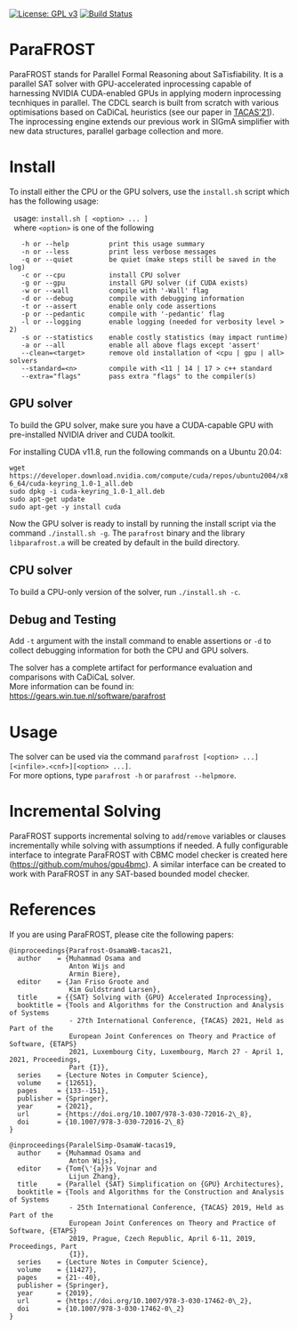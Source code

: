 [![License: GPL v3](https://img.shields.io/badge/License-GPLv3-blue.svg)](https://www.gnu.org/licenses/gpl-3.0)
[![Build Status](https://app.travis-ci.com/muhos/ParaFROST.svg?branch=master)](https://app.travis-ci.com/muhos/ParaFROST)
# ParaFROST
ParaFROST stands for Parallel Formal Reasoning about SaTisfiability. 
It is a parallel SAT solver with GPU-accelerated inprocessing capable of harnessing NVIDIA CUDA-enabled GPUs in applying modern inprocessing tecnhiques in parallel. 
The CDCL search is built from scratch with various optimisations based on CaDiCaL heuristics (see our paper in [TACAS'21](https://gears.win.tue.nl/papers/parafrost_gpu.pdf)).
The inprocessing engine extends our previous work in SIGmA simplifier with new data structures, parallel garbage collection and more.

# Install

To install either the CPU or the GPU solvers, use the `install.sh` script which has the following usage:


&nbsp; usage: `install.sh [ <option> ... ]`<br>
&nbsp; where `<option>` is one of the following

       -h or --help          print this usage summary
       -n or --less          print less verbose messages
       -q or --quiet         be quiet (make steps still be saved in the log)
       -c or --cpu           install CPU solver
       -g or --gpu           install GPU solver (if CUDA exists)
       -w or --wall          compile with '-Wall' flag
       -d or --debug         compile with debugging information
       -t or --assert        enable only code assertions
       -p or --pedantic      compile with '-pedantic' flag
       -l or --logging       enable logging (needed for verbosity level > 2)
       -s or --statistics    enable costly statistics (may impact runtime)
       -a or --all           enable all above flags except 'assert'
       --clean=<target>      remove old installation of <cpu | gpu | all> solvers
       --standard=<n>        compile with <11 | 14 | 17 > c++ standard
       --extra="flags"       pass extra "flags" to the compiler(s)


## GPU solver
To build the GPU solver, make sure you have a CUDA-capable GPU with pre-installed NVIDIA driver and CUDA toolkit.

For installing CUDA v11.8, run the following commands on a Ubuntu 20.04:<br>

`wget https://developer.download.nvidia.com/compute/cuda/repos/ubuntu2004/x86_64/cuda-keyring_1.0-1_all.deb`<br>
`sudo dpkg -i cuda-keyring_1.0-1_all.deb`<br>
`sudo apt-get update`<br>
`sudo apt-get -y install cuda`<br>

Now the GPU solver is ready to install by running the install script via the command `./install.sh -g`. 
The `parafrost` binary and the library `libparafrost.a` will be created by default in the build directory.<br>

## CPU solver
To build a CPU-only version of the solver, run `./install.sh -c`.<br>

## Debug and Testing
Add `-t` argument with the install command to enable assertions or `-d` to collect debugging information for both the CPU and GPU solvers.<br>

The solver has a complete artifact for performance evaluation and comparisons with CaDiCaL solver.<br>
More information can be found in: https://gears.win.tue.nl/software/parafrost <br>

# Usage
The solver can be used via the command `parafrost [<option> ...][<infile>.<cnf>][<option> ...]`.<br>
For more options, type `parafrost -h` or `parafrost --helpmore`.

# Incremental Solving
ParaFROST supports incremental solving to `add`/`remove` variables or clauses incrementally while solving with assumptions if needed. A fully configurable interface to integrate ParaFROST with CBMC model checker is created here (https://github.com/muhos/gpu4bmc). A similar interface can be created to work with ParaFROST in any SAT-based bounded model checker.

# References
If you are using ParaFROST, please cite the following papers:

```
@inproceedings{Parafrost-OsamaWB-tacas21,
  author    = {Muhammad Osama and
               Anton Wijs and
               Armin Biere},
  editor    = {Jan Friso Groote and
               Kim Guldstrand Larsen},
  title     = {{SAT} Solving with {GPU} Accelerated Inprocessing},
  booktitle = {Tools and Algorithms for the Construction and Analysis of Systems
               - 27th International Conference, {TACAS} 2021, Held as Part of the
               European Joint Conferences on Theory and Practice of Software, {ETAPS}
               2021, Luxembourg City, Luxembourg, March 27 - April 1, 2021, Proceedings,
               Part {I}},
  series    = {Lecture Notes in Computer Science},
  volume    = {12651},
  pages     = {133--151},
  publisher = {Springer},
  year      = {2021},
  url       = {https://doi.org/10.1007/978-3-030-72016-2\_8},
  doi       = {10.1007/978-3-030-72016-2\_8}
}
```
```
@inproceedings{ParalelSimp-OsamaW-tacas19,
  author    = {Muhammad Osama and
               Anton Wijs},
  editor    = {Tom{\'{a}}s Vojnar and
               Lijun Zhang},
  title     = {Parallel {SAT} Simplification on {GPU} Architectures},
  booktitle = {Tools and Algorithms for the Construction and Analysis of Systems
               - 25th International Conference, {TACAS} 2019, Held as Part of the
               European Joint Conferences on Theory and Practice of Software, {ETAPS}
               2019, Prague, Czech Republic, April 6-11, 2019, Proceedings, Part
               {I}},
  series    = {Lecture Notes in Computer Science},
  volume    = {11427},
  pages     = {21--40},
  publisher = {Springer},
  year      = {2019},
  url       = {https://doi.org/10.1007/978-3-030-17462-0\_2},
  doi       = {10.1007/978-3-030-17462-0\_2}
}
```
